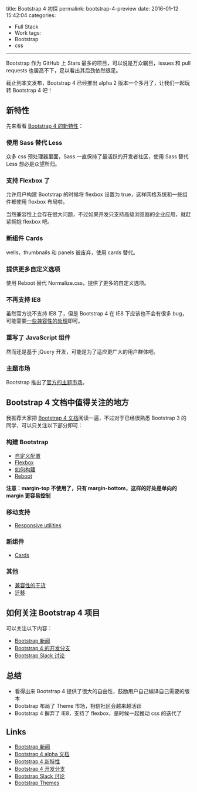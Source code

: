 title: Bootstrap 4 初探
permalink: bootstrap-4-preview
date: 2016-01-12 15:42:04
categories:
- Full Stack
- Work
tags:
- Bootstrap
- css
---

Bootstrap 作为 GitHub 上 Stars 最多的项目，可以说是万众瞩目，issues 和 pull requests 也居高不下，足以看出其后劲依然很足。

<!-- more -->

截止到本文发布，Bootstrap 4 已经推出 alpha 2 版本一个多月了，让我们一起玩转 Bootstrap 4 吧！

## 新特性

先来看看 [Bootstrap 4 的新特性][bootstrap-4-alpha]：

### 使用 Sass 替代 Less

众多 css 预处理器里面，Sass 一直保持了最活跃的开发者社区，使用 Sass 替代 Less 想必是众望所归。

### 支持 Flexbox 了

允许用户构建 Bootstrap 的时候将 flexbox 设置为 true，这样网格系统和一些组件都使用 flexbox 布局啦。

当然兼容性上会存在很大问题，不过如果开发只支持高级浏览器的企业应用，就赶紧拥抱 flexbox 吧。

### 新组件 Cards

wells，thumbnails 和 panels 被废弃，使用 cards 替代。

### 提供更多自定义选项

使用 Reboot 替代 Normalize.css，提供了更多的自定义选项。

### 不再支持 IE8

虽然官方说不支持 IE8 了，但是 Bootstrap 4 在 IE8 下应该也不会有很多 bug，可能需要[一些兼容性的处理][browsers-devices]即可。

### 重写了 JavaScript 组件

然而还是基于 jQuery 开发，可能是为了适应更广大的用户群体吧。

### 主题市场

Bootstrap 推出了[官方的主题市场][themes]。

## Bootstrap 4 文档中值得关注的地方

我推荐大家把 [Bootstrap 4 文档][docs]阅读一遍，不过对于已经很熟悉 Bootstrap 3 的同学，可以只关注以下部分即可：

### 构建 Bootstrap

- [自定义配置](http://v4-alpha.getbootstrap.com/getting-started/options/)
- [Flexbox](http://v4-alpha.getbootstrap.com/getting-started/flexbox/)
- [如何构建](http://v4-alpha.getbootstrap.com/getting-started/build-tools/)
- [Reboot](http://v4-alpha.getbootstrap.com/content/reboot/)

**注意：margin-top 不使用了，只有 margin-bottom，这样的好处是单向的 margin 更容易控制**

### 移动支持

- [Responsive utilities](http://v4-alpha.getbootstrap.com/layout/responsive-utilities/)

### 新组件

- [Cards](http://v4-alpha.getbootstrap.com/components/card/)

### 其他

- [兼容性的干货](http://v4-alpha.getbootstrap.com/getting-started/browsers-devices/)
- [迁移](http://v4-alpha.getbootstrap.com/migration/)

## 如何关注 Bootstrap 4 项目

可以关注以下内容：

- [Bootstrap 新闻][news]
- [Bootstrap 4 的开发分支][dev]
- [Bootstrap Slack 讨论][slack]

## 总结

- 看得出来 Bootstrap 4 提供了很大的自由性，鼓励用户自己编译自己需要的版本
- Bootstrap 布局了 Theme 市场，相信社区会越来越活跃
- Bootstrap 4 摒弃了 IE8，支持了 flexbox，是时候一起推动 css 的迭代了

## Links

- [Bootstrap 新闻][news]
- [Bootstrap 4 alpha 文档][docs]
- [Bootstrap 4 新特性][bootstrap-4-alpha]
- [Bootstrap 4 开发分支][dev]
- [Bootstrap Slack 讨论][slack]
- [Bootstrap Themes][themes]

[bootstrap-4-alpha]: http://blog.getbootstrap.com/2015/08/19/bootstrap-4-alpha/
[browsers-devices]: http://v4-alpha.getbootstrap.com/getting-started/browsers-devices/
[themes]: http://themes.getbootstrap.com/
[docs]: http://v4-alpha.getbootstrap.com/
[dev]: https://github.com/twbs/bootstrap/tree/v4-dev
[slack]: https://bootstrap-slack.herokuapp.com/
[news]: http://blog.getbootstrap.com/
